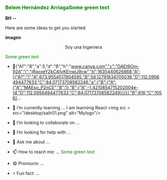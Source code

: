 ###  <font color="green"> Belem Hernández ArriagaSome green text </font>


**BH --**


Here are some ideas to get you started:

**imagen**
<p align="center">
Soy una Ingeniera
</p>
<font color="green"> Some green text </font>



- 🔭{"A?":"B","a":5,"d":"B","h":"www.canva.com","c":"DAEt9Om-92A","i":"jRgoxeYZkCA1yKEnwiJ9cw","b":1635440626868,"A":[{"A?":"I","A":673.9554517804595,"B":56.12791834705038,"D":112.0956494477633,"C":84.07173708582246,"a":{"B":{"A":{"A":"MAEso_P2nCE","B":1},"B":{"A":-1.4210854715202004e-14,"D":112.0956494477633,"C":84.07173708582249}}}}],"B":816,"C":1056}...
- 🌱 I’m currently learning ...
I am learninig React
<img src = src="/desktop/salir01.png" alt="Mylogo"/>

- 👯 I’m looking to collaborate on ...
- 🤔 I’m looking for help with ...
- 💬 Ask me about ...
- 📫 How to reach me: ...
<font color="green"> Some green text </font>
- 😄 Pronouns: ...
- ⚡ Fun fact: ...


